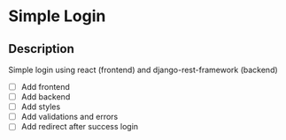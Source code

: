# Simple Login
## Description
Simple login using react (frontend) and django-rest-framework (backend)
- [ ] Add frontend
- [ ] Add backend
- [ ] Add styles
- [ ] Add validations and errors
- [ ] Add redirect after success login
